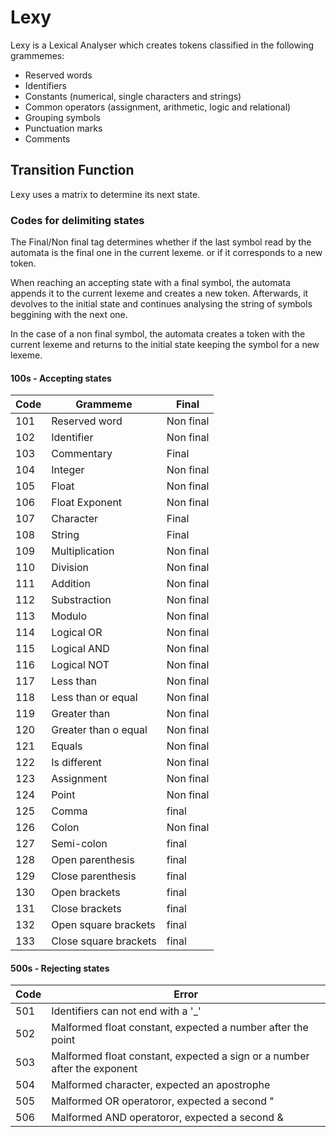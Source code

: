 # Lexy

Lexy is a Lexical Analyser which creates tokens classified in the following grammemes:

- Reserved words
- Identifiers
- Constants (numerical, single characters and strings)
- Common operators (assignment, arithmetic, logic and relational)
- Grouping symbols
- Punctuation marks
- Comments

## Transition Function

Lexy uses a matrix to determine its next state.

### Codes for delimiting states

The Final/Non final tag determines whether if the last symbol read by the automata is the final one in the current lexeme. or if it corresponds to a new token.

When reaching an accepting state with a final symbol, the automata appends it to the current lexeme and creates a new token. Afterwards, it devolves to the initial state and continues analysing the string of symbols beggining with the next one.

In the case of a non final symbol, the automata creates a token with the current lexeme and returns to the initial state keeping the symbol for a new lexeme.

#### 100s - Accepting states

| Code | Grammeme       | Final     |
| ---- | -------------- | --------- |
| 101  | Reserved word  | Non final |
| 102  | Identifier     | Non final |
| 103  | Commentary     | Final     |
| 104  | Integer        | Non final |
| 105  | Float          | Non final |
| 106  | Float Exponent | Non final |
| 107  | Character      | Final     |
| 108  | String         | Final     |
| 109  | Multiplication | Non final |
| 110  | Division       | Non final |
| 111  | Addition       | Non final |
| 112  | Substraction   | Non final |
| 113 | Modulo                | Non final |
| 114 | Logical OR            | Non final |
| 115 | Logical AND           | Non final |
| 116 | Logical NOT           | Non final |
| 117 | Less than             | Non final |
| 118 | Less than or equal    | Non final |
| 119 | Greater than          | Non final |
| 120 | Greater than o equal  | Non final |
| 121 | Equals                | Non final |
| 122 | Is different          | Non final |
| 123 | Assignment            | Non final |
| 124 | Point                 | Non final |
| 125 | Comma                 | final     |
| 126 | Colon                 | Non final |
| 127 | Semi-colon            | final     |
| 128 | Open parenthesis      | final     |
| 129 | Close parenthesis     | final     |
| 130 | Open brackets         | final     |
| 131 | Close brackets        | final     |
| 132 | Open square brackets  | final     |
| 133 | Close square brackets | final     |


#### 500s - Rejecting states

| Code | Error         |
| ---- | ------------- | 
| 501  | Identifiers can not end with a '_' |
| 502  | Malformed float constant, expected a number after the point |
| 503  | Malformed float constant, expected a sign or a number after the exponent |
| 504  | Malformed character, expected an apostrophe |
| 505	 | Malformed OR operatoror, expected a second "|" |
| 506	 | Malformed AND operatoror, expected a second & |


